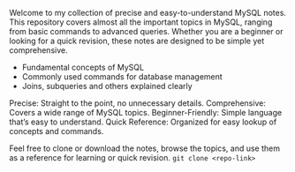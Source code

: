 Welcome to my collection of precise and easy-to-understand MySQL notes. This repository covers almost all the important topics in MySQL, ranging from basic commands to advanced queries. 
Whether you are a beginner or looking for a quick revision, these notes are designed to be simple yet comprehensive.

- Fundamental concepts of MySQL
- Commonly used commands for database management
- Joins, subqueries and others explained clearly

Precise: Straight to the point, no unnecessary details.
Comprehensive: Covers a wide range of MySQL topics.
Beginner-Friendly: Simple language that’s easy to understand.
Quick Reference: Organized for easy lookup of concepts and commands.

Feel free to clone or download the notes, browse the topics, and use them as a reference for learning or quick revision.
```git clone <repo-link>```
